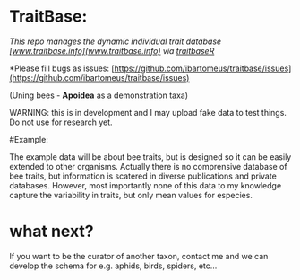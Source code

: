# TraitBase:
*This repo manages the dynamic individual trait database [www.traitbase.info](www.traitbase.info) via [traitbaseR](https://github.com/metadevpro/traitbaser)*  

*Please fill bugs as issues: [https://github.com/ibartomeus/traitbase/issues](https://github.com/ibartomeus/traitbase/issues)

(Uning bees - __Apoidea__ as a demonstration taxa)

WARNING: this is in development and I may upload fake data to test things. Do not use for research yet.  

#Example:

The example data will be about bee traits, but is designed so it can be easily extended to other organisms. Actually there is no comprensive database of bee traits, but information is scatered in diverse publications and private databases. However, most importantly none of this data to my knowledge capture the variability in traits, but only mean values for especies. 

# what next?

If you want to be the curator of another taxon, contact me and we can develop the schema for e.g. aphids, birds, spiders, etc... 




